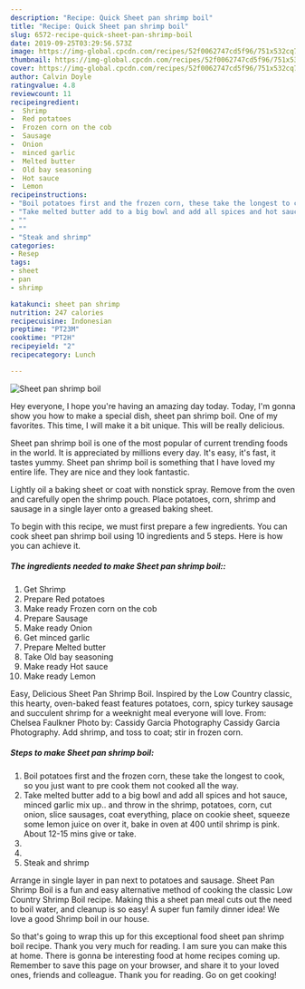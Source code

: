 ```yaml
---
description: "Recipe: Quick Sheet pan shrimp boil"
title: "Recipe: Quick Sheet pan shrimp boil"
slug: 6572-recipe-quick-sheet-pan-shrimp-boil
date: 2019-09-25T03:29:56.573Z
image: https://img-global.cpcdn.com/recipes/52f0062747cd5f96/751x532cq70/sheet-pan-shrimp-boil-recipe-main-photo.jpg
thumbnail: https://img-global.cpcdn.com/recipes/52f0062747cd5f96/751x532cq70/sheet-pan-shrimp-boil-recipe-main-photo.jpg
cover: https://img-global.cpcdn.com/recipes/52f0062747cd5f96/751x532cq70/sheet-pan-shrimp-boil-recipe-main-photo.jpg
author: Calvin Doyle
ratingvalue: 4.8
reviewcount: 11
recipeingredient:
-  Shrimp
-  Red potatoes
-  Frozen corn on the cob
-  Sausage
-  Onion
-  minced garlic
-  Melted butter
-  Old bay seasoning
-  Hot sauce
-  Lemon
recipeinstructions:
- "Boil potatoes first and the frozen corn, these take the longest to cook, so you just want to pre cook them not cooked all the way."
- "Take melted butter add to a big bowl and add all spices and hot sauce, minced garlic mix up.. and throw in the shrimp, potatoes, corn, cut onion, slice sausages, coat everything, place on cookie sheet, squeeze some lemon juice on over it, bake in oven at 400 until shrimp is pink. About 12-15 mins give or take."
- ""
- ""
- "Steak and shrimp"
categories:
- Resep
tags:
- sheet
- pan
- shrimp

katakunci: sheet pan shrimp
nutrition: 247 calories
recipecuisine: Indonesian
preptime: "PT23M"
cooktime: "PT2H"
recipeyield: "2"
recipecategory: Lunch

---
```



![Sheet pan shrimp boil](https://img-global.cpcdn.com/recipes/52f0062747cd5f96/751x532cq70/sheet-pan-shrimp-boil-recipe-main-photo.jpg)

Hey everyone, I hope you're having an amazing day today. Today, I'm gonna show you how to make a special dish, sheet pan shrimp boil. One of my favorites. This time, I will make it a bit unique. This will be really delicious.

Sheet pan shrimp boil is one of the most popular of current trending foods in the world. It is appreciated by millions every day. It's easy, it's fast, it tastes yummy. Sheet pan shrimp boil is something that I have loved my entire life. They are nice and they look fantastic.

Lightly oil a baking sheet or coat with nonstick spray. Remove from the oven and carefully open the shrimp pouch. Place potatoes, corn, shrimp and sausage in a single layer onto a greased baking sheet.


To begin with this recipe, we must first prepare a few ingredients. You can cook sheet pan shrimp boil using 10 ingredients and 5 steps. Here is how you can achieve it.

##### The ingredients needed to make Sheet pan shrimp boil::

1. Get  Shrimp
1. Prepare  Red potatoes
1. Make ready  Frozen corn on the cob
1. Prepare  Sausage
1. Make ready  Onion
1. Get  minced garlic
1. Prepare  Melted butter
1. Take  Old bay seasoning
1. Make ready  Hot sauce
1. Make ready  Lemon


Easy, Delicious Sheet Pan Shrimp Boil. Inspired by the Low Country classic, this hearty, oven-baked feast features potatoes, corn, spicy turkey sausage and succulent shrimp for a weeknight meal everyone will love. From: Chelsea Faulkner Photo by: Cassidy Garcia Photography Cassidy Garcia Photography. Add shrimp, and toss to coat; stir in frozen corn. 

##### Steps to make Sheet pan shrimp boil:

1. Boil potatoes first and the frozen corn, these take the longest to cook, so you just want to pre cook them not cooked all the way.
1. Take melted butter add to a big bowl and add all spices and hot sauce, minced garlic mix up.. and throw in the shrimp, potatoes, corn, cut onion, slice sausages, coat everything, place on cookie sheet, squeeze some lemon juice on over it, bake in oven at 400 until shrimp is pink. About 12-15 mins give or take.
1. 
1. 
1. Steak and shrimp


Arrange in single layer in pan next to potatoes and sausage. Sheet Pan Shrimp Boil is a fun and easy alternative method of cooking the classic Low Country Shrimp Boil recipe. Making this a sheet pan meal cuts out the need to boil water, and cleanup is so easy! A super fun family dinner idea! We love a good Shrimp boil in our house. 

So that's going to wrap this up for this exceptional food sheet pan shrimp boil recipe. Thank you very much for reading. I am sure you can make this at home. There is gonna be interesting food at home recipes coming up. Remember to save this page on your browser, and share it to your loved ones, friends and colleague. Thank you for reading. Go on get cooking!
